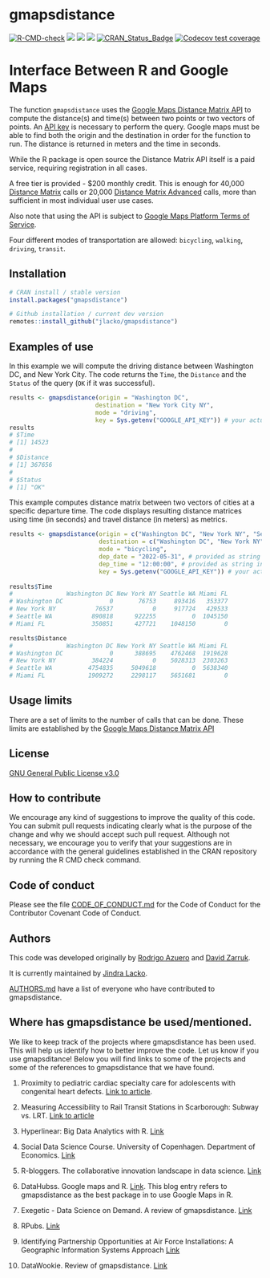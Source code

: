 gmapsdistance
=======
[![R-CMD-check](https://github.com/jlacko/gmapsdistance/workflows/R-CMD-check/badge.svg)](https://github.com/jlacko/gmapsdistance/actions)
![](http://cranlogs.r-pkg.org/badges/gmapsdistance?color=brightgreen)
![](https://cranlogs.r-pkg.org/badges/grand-total/gmapsdistance?color=brightgreen)
![](https://img.shields.io/badge/license-GPL--3-brightgreen.svg?style=flat)
[![CRAN_Status_Badge](http://www.r-pkg.org/badges/version/gmapsdistance)](https://cran.r-project.org/package=gmapsdistance)
[![Codecov test coverage](https://codecov.io/gh/jlacko/gmapsdistance/branch/master/graph/badge.svg)](https://app.codecov.io/gh/jlacko/gmapsdistance?branch=master)

# Interface Between R and Google Maps

The function `gmapsdistance` uses the [Google Maps Distance Matrix API](https://developers.google.com/maps/documentation/distance-matrix/intro?hl=en) to compute the distance(s) and time(s) between two points or two vectors of points. An [API key](https://developers.google.com/maps/documentation/distance-matrix/get-api-key#key) is necessary to perform the query. Google maps must be able to find both the origin and the destination in order for the function to run. The distance is returned in meters and the time in seconds. 

While the R package is open source the Distance Matrix API itself is a paid service, requiring registration in all cases. 

A free tier is provided - $200 monthly credit. This is enough for 40,000 [Distance Matrix](https://developers.google.com/maps/documentation/distance-matrix/usage-and-billing?w#distance-matrix) calls or 20,000 [Distance Matrix Advanced](https://developers.google.com/maps/documentation/distance-matrix/usage-and-billing?w#distance-matrix-advanced) calls, more than sufficient in most individual user use cases.

Also note that using the API is subject to [Google Maps Platform Terms of Service](https://cloud.google.com/maps-platform/terms/).

Four different modes of transportation are allowed: `bicycling`, `walking`, `driving`, `transit`. 

## Installation

```r
# CRAN install / stable version 
install.packages("gmapsdistance")

# Github installation / current dev version
remotes::install_github("jlacko/gmapsdistance")
```

## Examples of use
In this example we will compute the driving distance between Washington DC, and New York City. The code returns the `Time`, the `Distance` and the `Status` of the query (`OK` if it was successful).

``` r
results <- gmapsdistance(origin = "Washington DC", 
                        destination = "New York City NY", 
                        mode = "driving",
                        key = Sys.getenv("GOOGLE_API_KEY")) # your actual API key comes here...
results
# $Time
# [1] 14523
# 
# $Distance
# [1] 367656
# 
# $Status
# [1] "OK"
```

This example computes distance matrix between two vectors of cities at a specific departure time. The code displays resulting distance matrices using time (in seconds) and travel distance (in meters) as metrics.

``` r
results <- gmapsdistance(origin = c("Washington DC", "New York NY", "Seattle WA", "Miami FL"), 
                         destination = c("Washington DC", "New York NY", "Seattle WA", "Miami FL"), 
                         mode = "bicycling",
                         dep_date = "2022-05-31", # provided as string in ISO 8601 format
                         dep_time = "12:00:00", # provided as string in HH:MM:SS format
                         key = Sys.getenv("GOOGLE_API_KEY")) # your actual API key comes here...
                        
results$Time
#               Washington DC New York NY Seattle WA Miami FL
# Washington DC             0       76753     893416   353377
# New York NY           76537           0     917724   429533
# Seattle WA           890818      922255          0  1045150
# Miami FL             350851      427721    1048150        0

results$Distance
#               Washington DC New York NY Seattle WA Miami FL
# Washington DC             0      388695    4762468  1919628
# New York NY          384224           0    5028313  2303263
# Seattle WA          4754835     5049618          0  5638340
# Miami FL            1909272     2298117    5651681        0
```
## Usage limits
There are a set of limits to the  number of calls that can be done. These limits are established by the [Google Maps Distance Matrix API](https://developers.google.com/maps/documentation/distance-matrix/usage-limits)

## License
[GNU General Public License v3.0](https://github.com/jlacko/gmapsdistance/blob/master/LICENSE.md)

## How to contribute
We encourage any kind of suggestions to improve the quality of this code. You can submit pull requests indicating clearly what is the purpose of the change and why we should accept such pull request. Although not necessary, we encourage you to verify that your suggestions are in accordance with the general guidelines established in the CRAN repository by running the R CMD check command.

## Code of conduct
Please see the file [CODE_OF_CONDUCT.md](https://github.com/jlacko/gmapsdistance/blob/master/CODE_OF_CONDUCT.md) for the Code of Conduct for the Contributor Covenant Code of Conduct. 


## Authors
This code was developed originally by [Rodrigo Azuero](http://rodrigoazuero.com/) and [David Zarruk](http://www.davidzarruk.com/).

It is currently maintained by [Jindra Lacko](mailto:jindra.lacko@gmail.com).

[AUTHORS.md](AUTHORS.md) have a list of everyone who have contributed to gmapsdistance.

## Where has gmapsdistance be used/mentioned.
We like to keep track of the projects where gmapsdistance has been used. This will help us identify how to better improve the code. Let us know if you use gmapsditance! Below you will find links to some of the projects and some of the references to gmapsdistance that we have found. 

1. Proximity to pediatric cardiac specialty care for adolescents with congenital heart defects. [Link to article](http://onlinelibrary.wiley.com/doi/10.1002/bdr2.1129/abstract?wol1URL=/doi/10.1002/bdr2.1129/abstract&regionCode=US-DC&identityKey=be6e5bc4-51c2-4785-aa77-110082fd5ad9). 

2. Measuring Accessibility to Rail Transit Stations in Scarborough: Subway vs. LRT. [Link to article](https://www.ryerson.ca/content/dam/tedrogersschool/documents/Measuring%20accessibility%20to%20rail%20transit%20stations%20in%20Scarborough-final.pdf)

3. Hyperlinear: Big Data Analytics with R. [Link](http://hyperlinear.com/big-data-analytics-r/)  

4. Social Data Science Course. University of Copenhagen. Department of Economics. [Link](https://sebastianbarfort.github.io/sds_summer/slides/gathering.pdf)

5. R-bloggers. The collaborative innovation landscape in data science. [Link](https://www.r-bloggers.com/the-collaborative-innovation-landscape-in-data-science/)

6. DataHubss. Google maps and R. [Link](https://www.datahubbs.com/google-maps-r/). This blog entry refers to gmapsdistance as the best package in to use Google Maps in R.  

7. Exegetic - Data Science on Demand. A review of gmapsdistance. [Link](http://www.exegetic.biz/blog/2017/08/map-route-direction-asymmetry/)

8. RPubs.  [Link](https://rpubs.com/mattdray/gmapsdistance-test) 

9. Identifying Partnership Opportunities at Air Force Installations: A Geographic Information Systems Approach [Link](https://scholar.afit.edu/cgi/viewcontent.cgi?article=1809&context=etd) 

10. DataWookie. Review of gmapsdistance. [Link](https://datawookie.netlify.com/blog/2017/08/route-asymmetry-in-google-maps/)


